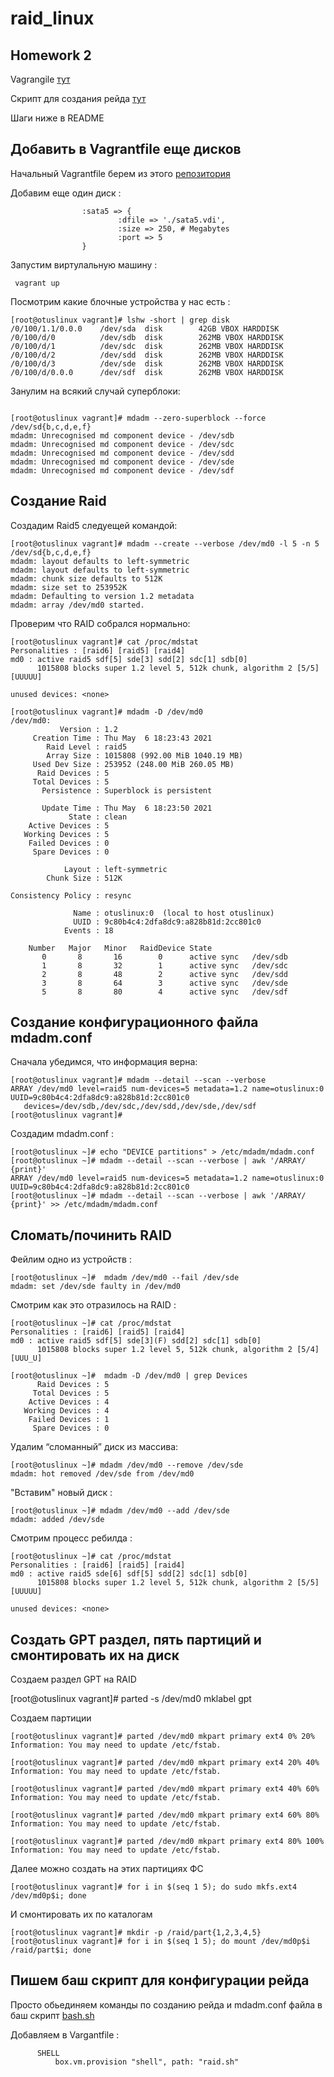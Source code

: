 # raid_linux

## Homework 2

Vagrangile [тут](https://github.com/newbradb/raid_linux/blob/main/Vagrantfile)

Скрипт для создания рейда [тут](https://github.com/newbradb/raid_linux/blob/main/raid.sh)

Шаги ниже в README 

## Добавить в Vagrantfile еще дисков

Начальный Vagrantfile берем из этого [репозитория](https://github.com/erlong15/otus-linux)  

Добавим еще один диск :

```Vagrantfile
                :sata5 => {
                        :dfile => './sata5.vdi',
                        :size => 250, # Megabytes
                        :port => 5
                }
```

Запустим виртулальную машину : 

```
 vagrant up
```

Посмотрим какие блочные устройства у нас есть :

```console
[root@otuslinux vagrant]# lshw -short | grep disk
/0/100/1.1/0.0.0    /dev/sda  disk        42GB VBOX HARDDISK
/0/100/d/0          /dev/sdb  disk        262MB VBOX HARDDISK
/0/100/d/1          /dev/sdc  disk        262MB VBOX HARDDISK
/0/100/d/2          /dev/sdd  disk        262MB VBOX HARDDISK
/0/100/d/3          /dev/sde  disk        262MB VBOX HARDDISK
/0/100/d/0.0.0      /dev/sdf  disk        262MB VBOX HARDDISK
```

Занулим на всякий случай суперблоки:

```console

[root@otuslinux vagrant]# mdadm --zero-superblock --force /dev/sd{b,c,d,e,f}
mdadm: Unrecognised md component device - /dev/sdb
mdadm: Unrecognised md component device - /dev/sdc
mdadm: Unrecognised md component device - /dev/sdd
mdadm: Unrecognised md component device - /dev/sde
mdadm: Unrecognised md component device - /dev/sdf

```
## Создание Raid

Создадим Raid5 следуещей командой: 

```console
[root@otuslinux vagrant]# mdadm --create --verbose /dev/md0 -l 5 -n 5 /dev/sd{b,c,d,e,f}
mdadm: layout defaults to left-symmetric
mdadm: layout defaults to left-symmetric
mdadm: chunk size defaults to 512K
mdadm: size set to 253952K
mdadm: Defaulting to version 1.2 metadata
mdadm: array /dev/md0 started.
```

Проверим что RAID собрался нормально:

```console
[root@otuslinux vagrant]# cat /proc/mdstat
Personalities : [raid6] [raid5] [raid4] 
md0 : active raid5 sdf[5] sde[3] sdd[2] sdc[1] sdb[0]
      1015808 blocks super 1.2 level 5, 512k chunk, algorithm 2 [5/5] [UUUUU]
      
unused devices: <none>
```

```console
[root@otuslinux vagrant]# mdadm -D /dev/md0
/dev/md0:
           Version : 1.2
     Creation Time : Thu May  6 18:23:43 2021
        Raid Level : raid5
        Array Size : 1015808 (992.00 MiB 1040.19 MB)
     Used Dev Size : 253952 (248.00 MiB 260.05 MB)
      Raid Devices : 5
     Total Devices : 5
       Persistence : Superblock is persistent

       Update Time : Thu May  6 18:23:50 2021
             State : clean 
    Active Devices : 5
   Working Devices : 5
    Failed Devices : 0
     Spare Devices : 0

            Layout : left-symmetric
        Chunk Size : 512K

Consistency Policy : resync

              Name : otuslinux:0  (local to host otuslinux)
              UUID : 9c80b4c4:2dfa8dc9:a828b81d:2cc801c0
            Events : 18

    Number   Major   Minor   RaidDevice State
       0       8       16        0      active sync   /dev/sdb
       1       8       32        1      active sync   /dev/sdc
       2       8       48        2      active sync   /dev/sdd
       3       8       64        3      active sync   /dev/sde
       5       8       80        4      active sync   /dev/sdf
```

## Создание конфигурационного файла mdadm.conf

Сначала убедимся, что информация верна:

```console
[root@otuslinux vagrant]# mdadm --detail --scan --verbose
ARRAY /dev/md0 level=raid5 num-devices=5 metadata=1.2 name=otuslinux:0 UUID=9c80b4c4:2dfa8dc9:a828b81d:2cc801c0
   devices=/dev/sdb,/dev/sdc,/dev/sdd,/dev/sde,/dev/sdf
[root@otuslinux vagrant]# 

```

Создадим mdadm.conf : 

```console
[root@otuslinux ~]# echo "DEVICE partitions" > /etc/mdadm/mdadm.conf
[root@otuslinux ~]# mdadm --detail --scan --verbose | awk '/ARRAY/ {print}'
ARRAY /dev/md0 level=raid5 num-devices=5 metadata=1.2 name=otuslinux:0 UUID=9c80b4c4:2dfa8dc9:a828b81d:2cc801c0
[root@otuslinux ~]# mdadm --detail --scan --verbose | awk '/ARRAY/ {print}' >> /etc/mdadm/mdadm.conf
```

## Сломать/починить RAID

Фейлим одно из устройств :

```console
[root@otuslinux ~]#  mdadm /dev/md0 --fail /dev/sde
mdadm: set /dev/sde faulty in /dev/md0
```

Cмотрим как это отразилось на RAID :

```console
[root@otuslinux ~]# cat /proc/mdstat
Personalities : [raid6] [raid5] [raid4] 
md0 : active raid5 sdf[5] sde[3](F) sdd[2] sdc[1] sdb[0]
      1015808 blocks super 1.2 level 5, 512k chunk, algorithm 2 [5/4] [UUU_U]

[root@otuslinux ~]#  mdadm -D /dev/md0 | grep Devices
      Raid Devices : 5
     Total Devices : 5
    Active Devices : 4
   Working Devices : 4
    Failed Devices : 1
     Spare Devices : 0
```

Удалим “сломанный” диск из массива:

```console
[root@otuslinux ~]# mdadm /dev/md0 --remove /dev/sde
mdadm: hot removed /dev/sde from /dev/md0
```

"Вставим" новый диск :

```console
[root@otuslinux ~]# mdadm /dev/md0 --add /dev/sde
mdadm: added /dev/sde
``` 

Смотрим процесс ребилда :

```console
[root@otuslinux ~]# cat /proc/mdstat
Personalities : [raid6] [raid5] [raid4] 
md0 : active raid5 sde[6] sdf[5] sdd[2] sdc[1] sdb[0]
      1015808 blocks super 1.2 level 5, 512k chunk, algorithm 2 [5/5] [UUUUU]
      
unused devices: <none>
```

## Создать GPT раздел, пять партиций и смонтировать их на диск

Создаем раздел GPT на RAID

[root@otuslinux vagrant]#  parted -s /dev/md0 mklabel gpt

Создаем партиции

```console
[root@otuslinux vagrant]# parted /dev/md0 mkpart primary ext4 0% 20%
Information: You may need to update /etc/fstab.

[root@otuslinux vagrant]# parted /dev/md0 mkpart primary ext4 20% 40%     
Information: You may need to update /etc/fstab.

[root@otuslinux vagrant]# parted /dev/md0 mkpart primary ext4 40% 60%     
Information: You may need to update /etc/fstab.

[root@otuslinux vagrant]# parted /dev/md0 mkpart primary ext4 60% 80%     
Information: You may need to update /etc/fstab.

[root@otuslinux vagrant]# parted /dev/md0 mkpart primary ext4 80% 100%    
Information: You may need to update /etc/fstab.
```

Далее можно создать на этих партициях ФС

```console
[root@otuslinux vagrant]# for i in $(seq 1 5); do sudo mkfs.ext4 /dev/md0p$i; done
```

И смонтировать их по каталогам


```console 
[root@otuslinux vagrant]# mkdir -p /raid/part{1,2,3,4,5}
[root@otuslinux vagrant]# for i in $(seq 1 5); do mount /dev/md0p$i /raid/part$i; done
```

## Пишем баш скрипт для конфигурации рейда

Просто обьединяем команды по созданию рейда и mdadm.conf файла в баш скрипт [bash.sh](https://github.com/newbradb/raid_linux/blob/main/raid.sh)  

Добавляем в Vargantfile :

```console
  	  SHELL
          box.vm.provision "shell", path: "raid.sh"
```

 
